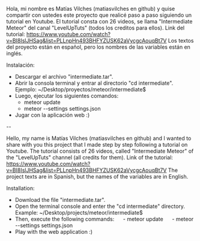 Hola, mi nombre es Matías Vilches (matiasvilches en github) y quise compartir con ustedes este
proyecto que realicé paso a paso siguiendo un tutorial en Youtube.
El tutorial consta con 26 videos, se llama "Intermediate Meteor" del canal "LevelUpTuts"
(todos los creditos para ellos).
Link del tutorial: https://www.youtube.com/watch?v=BI8IslJHSag&list=PLLnpHn493BHFYZUSK62aVycgcAouqBt7V
Los textos del proyecto están en español, pero los nombres de las variables están en inglés.

Instalación:
- Descargar el archivo "intermediate.tar".
- Abrir la consola terminal y entrar al directorio "cd intermediate".
    Ejemplo: ~/Desktop/proyectos/meteor/intermediate$
- Luego, ejecutar los siguientes comandos:
    - meteor update
    - meteor --settings settings.json
- Jugar con la aplicación web :)

--

Hello, my name is Matías Vilches (matiasvilches en github) and I wanted to share with you this
project that I made step by step following a tutorial on Youtube.
The tutorial consists of 26 videos, called "Intermediate Meteor" of the "LevelUpTuts" channel
(all credits for them).
Link of the tutorial: https://www.youtube.com/watch?v=BI8IslJHSag&list=PLLnpHn493BHFYZUSK62aVycgcAouqBt7V
The project texts are in Spanish, but the names of the variables are in English.

Installation:
- Download the file "intermediate.tar".
- Open the terminal console and enter the "cd intermediate" directory.
     Example: ~/Desktop/projects/meteor/intermediate$
- Then, execute the following commands:
     - meteor update
     - meteor --settings settings.json
- Play with the web application :)
